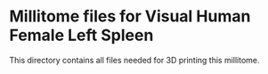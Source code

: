 # Millitome files for Visual Human Female Left Spleen

This directory contains all files needed for 3D printing this millitome. 